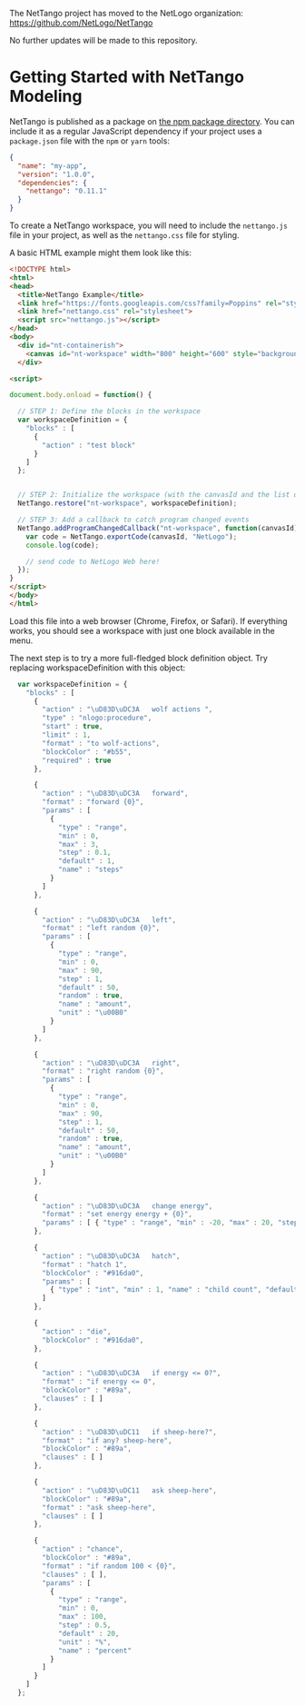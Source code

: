 The NetTango project has moved to the NetLogo organization:  https://github.com/NetLogo/NetTango

No further updates will be made to this repository.

# Getting Started with NetTango Modeling

NetTango is published as a package on [the npm package directory](https://www.npmjs.com/package/nettango).  You can include it as a regular JavaScript dependency if your project uses a `package.json` file with the `npm` or `yarn` tools:

```json
{
  "name": "my-app",
  "version": "1.0.0",
  "dependencies": {
    "nettango": "0.11.1"
  }
}
```

To create a NetTango workspace, you will need to include the `nettango.js` file in your project, as well as the `nettango.css` file for styling.

A basic HTML example might them look like this:

```html
<!DOCTYPE html>
<html>
<head>
  <title>NetTango Example</title>
  <link href="https://fonts.googleapis.com/css?family=Poppins" rel="stylesheet">
  <link href="nettango.css" rel="stylesheet">
  <script src="nettango.js"></script>
</head>
<body>
  <div id="nt-containerish">
    <canvas id="nt-workspace" width="800" height="600" style="background: #fef9f6;"></canvas>
  </div>

<script>

document.body.onload = function() {

  // STEP 1: Define the blocks in the workspace
  var workspaceDefinition = {
    "blocks" : [
      {
        "action" : "test block"
      }
    ]
  };


  // STEP 2: Initialize the workspace (with the canvasId and the list of blocks)
  NetTango.restore("nt-workspace", workspaceDefinition);

  // STEP 3: Add a callback to catch program changed events
  NetTango.addProgramChangedCallback("nt-workspace", function(canvasId) {
    var code = NetTango.exportCode(canvasId, "NetLogo");
    console.log(code);

    // send code to NetLogo Web here!
  });
}
</script>
</body>
</html>
```

Load this file into a web browser (Chrome, Firefox, or Safari). If everything works, you should see a workspace with just one block available in the menu.

The next step is to try a more full-fledged block definition object. Try replacing workspaceDefinition with this object:

```js
  var workspaceDefinition = {
    "blocks" : [
      {
        "action" : "\uD83D\uDC3A   wolf actions ",
        "type" : "nlogo:procedure",
        "start" : true,
        "limit" : 1,
        "format" : "to wolf-actions",
        "blockColor" : "#b55",
        "required" : true
      },

      {
        "action" : "\uD83D\uDC3A   forward",
        "format" : "forward {0}",
        "params" : [
          {
            "type" : "range",
            "min" : 0,
            "max" : 3,
            "step" : 0.1,
            "default" : 1,
            "name" : "steps"
          }
        ]
      },

      {
        "action" : "\uD83D\uDC3A   left",
        "format" : "left random {0}",
        "params" : [
          {
            "type" : "range",
            "min" : 0,
            "max" : 90,
            "step" : 1,
            "default" : 50,
            "random" : true,
            "name" : "amount",
            "unit" : "\u00B0"
          }
        ]
      },

      {
        "action" : "\uD83D\uDC3A   right",
        "format" : "right random {0}",
        "params" : [
          {
            "type" : "range",
            "min" : 0,
            "max" : 90,
            "step" : 1,
            "default" : 50,
            "random" : true,
            "name" : "amount",
            "unit" : "\u00B0"
          }
        ]
      },

      {
        "action" : "\uD83D\uDC3A   change energy",
        "format" : "set energy energy + {0}",
        "params" : [ { "type" : "range", "min" : -20, "max" : 20, "step" : 0.5, "default" : 1, "name" : "amount" }]
      },

      {
        "action" : "\uD83D\uDC3A   hatch",
        "format" : "hatch 1",
        "blockColor" : "#916da0",
        "params" : [
          { "type" : "int", "min" : 1, "name" : "child count", "default" : 1 }
        ]
      },

      {
        "action" : "die",
        "blockColor" : "#916da0",
      },

      {
        "action" : "\uD83D\uDC3A   if energy <= 0?",
        "format" : "if energy <= 0",
        "blockColor" : "#89a",
        "clauses" : [ ]
      },

      {
        "action" : "\uD83D\uDC11   if sheep-here?",
        "format" : "if any? sheep-here",
        "blockColor" : "#89a",
        "clauses" : [ ]
      },

      {
        "action" : "\uD83D\uDC11   ask sheep-here",
        "blockColor" : "#89a",
        "format" : "ask sheep-here",
        "clauses" : [ ]
      },

      {
        "action" : "chance",
        "blockColor" : "#89a",
        "format" : "if random 100 < {0}",
        "clauses" : [ ],
        "params" : [
          {
            "type" : "range",
            "min" : 0,
            "max" : 100,
            "step" : 0.5,
            "default" : 20,
            "unit" : "%",
            "name" : "percent"
          }
        ]
      }
    ]
  };

```
